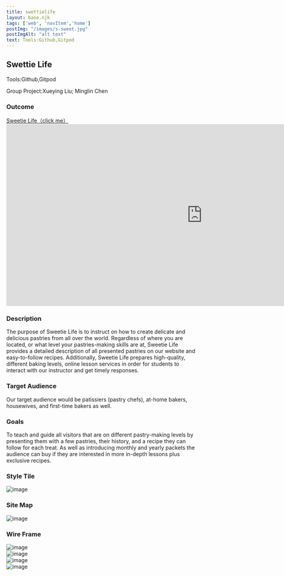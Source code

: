 ```yaml
---
title: swettielife
layout: base.njk
tags: ['web', 'navItem','home']
postImg: "/images/s-sweet.jpg"
postImgAlt: "alt text"
text: Tools:Github,Gitpod
---
```

  <main>
  <div class="detailpage">   
 <div class="description"> 
    <h2 class="dptitle">Swettie Life</h2>  
   <p class="dpword">Tools:Github,Gitpod</p>
    <p class="dpword">Group Project:Xueying Liu; Minglin Chen</p>
    <h3 class="projectdetail">Outcome</h3>
 <a href="https://sweetielife.netlify.app/">Sweetie Life（click me）</a>
 </div> 
   <div class="videoWrapper ratio-4-3">
  <iframe class="responsive-iframe" width="1031" height="480" src="https://www.youtube.com/embed/wBTbIIUklGg" title="sweetie life" frameborder="0" allow="accelerometer; autoplay; clipboard-write; encrypted-media; gyroscope; picture-in-picture" allowfullscreen></iframe>
</div>
   <h3 class="projectdetail">Description</h3>
   <p class="dpword"> The purpose of Sweetie Life is to instruct on how to create delicate and delicious pastries from all over the world. Regardless of where you are located, or what level your pastries-making skills are at, Sweetie Life provides a detailed description of all presented pastries on our website and easy-to-follow recipes. Additionally, Sweetie Life prepares high-quality, different baking levels, online lesson services in order for students to interact with our instructor and get timely responses. 
 </h3>
   <h3 class="projectdetail">Target Audience </h3>
   <p class="dpword">Our target audience would be patissiers (pastry chefs), at-home bakers, housewives, and first-time bakers as well. </p>
   <h3 class="projectdetail">Goals</h3>
   <p class="dpword">To teach and guide all visitors that are on different pastry-making levels by presenting them with a few pastries, their history, and a recipe they can follow for each treat. As well as introducing monthly and yearly packets the audience can buy if they are interested in more in-depth lessons plus exclusive recipes.  
</p>
 <h3 class="projectdetail">Style Tile</h3>
  <div class="dpimages-width"> 
<img src="/images/sweetie/IMG_4718.JPG"  class="dp" alt="image">
</div>
<h3 class="projectdetail">Site Map</h3>
  <div class="dpimages-width"> 
<img src="/images/sweetie/sweetiemap.png"  class="dp" alt="image">
</div>
<h3 class="projectdetail">Wire Frame</h3>
<div class="dpimages-width"> 
 <img src="/images/sweetie/sl1.png"  class="dp" alt="image" >
 </div>
 <div class="dpimages-width"> 
 <img src="/images/sweetie/sl2.png"  class="dp" alt="image" >
 </div>
 <div class="dpimages-width"> 
 <img src="/images/sweetie/sl4.png"  class="dp" alt="image" >
 </div>
 <div class="dpimages-width"> 
 <img src="/images/sweetie/sl5.png"  class="dp" alt="image" >
 </div> 
   
</main>
